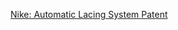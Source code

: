 ---
layout: post
wordpress_id: 761
wordpress_url: http://noesbueno.com/archives/761
date: '2010-08-25 17:00:04 -0500'
date_gmt: '2010-08-25 22:00:04 -0500'
body: |
  <p><a href="http://www.thehighdefinite.com/2010/08/nike-automatic-lacing-system-patent/">Nike: Automatic Lacing System Patent</a></p>
---